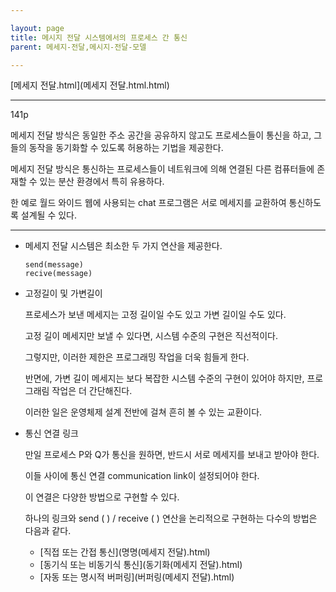 ```yaml
---

layout: page
title: 메시지 전달 시스템에서의 프로세스 간 통신
parent: 메세지-전달,메시지-전달-모델

---
```


[메세지 전달.html](메세지 전달.html.html)

***

141p

메세지 전달 방식은 동일한 주소 공간을 공유하지 않고도 프로세스들이 통신을 하고, 그들의 동작을 동기화할 수 있도록 허용하는 기법을 제공한다.

메세지 전달 방식은 통신하는 프로세스들이 네트워크에 의해 연결된 다른 컴퓨터들에 존재할 수 있는 분산 환경에서 특히 유용하다.

한 예로 월드 와이드 웹에 사용되는 chat 프로그램은 서로 메세지를 교환하여 통신하도록 설계될 수 있다.

***

- 메세지 전달 시스템은 최소한 두 가지 연산을 제공한다.
    
    ```
    send(message)
    recive(message)
    ```
    
- 고정길이 및 가변길이
    
    프로세스가 보낸 메세지는 고정 길이일 수도 있고 가변 길이일 수도 있다.
    
    고정 길이 메세지만 보낼 수 있다면, 시스템 수준의 구현은 직선적이다.
    
    그렇지만, 이러한 제한은 프로그래밍 작업을 더욱 힘들게 한다.
    
    반면에, 가변 길이 메세지는 보다 복잡한 시스템 수준의 구현이 있어야 하지만, 프로그래림 작업은 더 간단해진다.
    
    이러한 일은 운영체제 설계 전반에 걸쳐 흔히 볼 수 있는 교환이다.
    
- 통신 연결 링크
    
    만일 프로세스 P와  Q가 통신을 원하면, 반드시 서로 메세지를 보내고 받아야 한다.
    
    이들 사이에 통신 연결 communication link이 설정되어야 한다.
    
    이 연결은 다양한 방법으로 구현할 수 있다.
    
    하나의 링크와 send ( ) / receive ( ) 연산을 논리적으로 구현하는 다수의 방법은 다음과 같다.
    
    - [직접 또는 간접 통신](명명(메세지 전달).html)
    - [동기식 또는 비동기식 통신](동기화(메세지 전달).html)
    - [자동 또는 명시적 버퍼링](버퍼링(메세지 전달).html)



